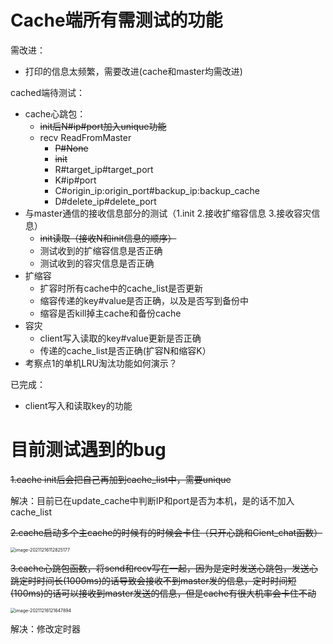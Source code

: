 # Cache端所有需测试的功能

需改进：

- 打印的信息太频繁，需要改进(cache和master均需改进)

cached端待测试：

- cache心跳包：
  - ~~init后N#ip#port加入unique功能~~
  - recv ReadFromMaster
    - ~~P#None~~
    - ~~init~~
    - R#target_ip#target_port
    - K#ip#port
    - C#origin_ip:origin_port#backup_ip:backup_cache
    - D#delete_ip#delete_port
- 与master通信的接收信息部分的测试（1.init 2.接收扩缩容信息 3.接收容灾信息）
  - ~~init读取（接收N和init信息的顺序）~~
  - 测试收到的扩缩容信息是否正确
  - 测试收到的容灾信息是否正确
- 扩缩容
  - 扩容时所有cache中的cache_list是否更新
  - 缩容传递的key#value是否正确，以及是否写到备份中
  - 缩容是否kill掉主cache和备份cache
- 容灾
  - client写入读取的key#value更新是否正确
  - 传递的cache_list是否正确(扩容N和缩容K）
- 考察点1的单机LRU淘汰功能如何演示？

已完成：

- client写入和读取key的功能



# 目前测试遇到的bug

~~1.cache init后会把自己再加到cache_list中，需要unique~~

解决：目前已在update_cache中判断IP和port是否为本机，是的话不加入cache_list

~~2.cache启动多个主cache的时候有的时候会卡住（只开心跳和Cient_chat函数）~~

<img src="https://s2.loli.net/2021/12/16/NLgQ4XZqwnCF7dB.png" alt="image-20211216112825177" style="zoom:50%;" />

~~3.cache心跳包函数，将send和recv写在一起，因为是定时发送心跳包，发送心跳定时时间长(1000ms)的话导致会接收不到master发的信息，定时时间短(100ms)的话可以接收到master发送的信息，但是cache有很大机率会卡住不动~~

<img src="https://s2.loli.net/2021/12/16/EBPzXrfe5SgMF6J.png" alt="image-20211216121647894" style="zoom:50%;" />

解决：修改定时器